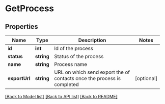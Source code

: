 # GetProcess

## Properties
Name | Type | Description | Notes
------------ | ------------- | ------------- | -------------
**id** | **int** | Id of the process | 
**status** | **string** | Status of the process | 
**name** | **string** | Process name | 
**exportUrl** | **string** | URL on which send export the of contacts once the process is completed | [optional] 

[[Back to Model list]](../../README.md#documentation-for-models) [[Back to API list]](../../README.md#documentation-for-api-endpoints) [[Back to README]](../../README.md)


